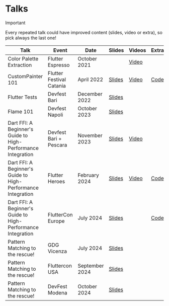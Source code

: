 # Talks
> [!IMPORTANT]  
> Every repeated talk could have improved content (slides, video or extra), so pick always the last one!

| Talk                                                         | Event                       | Date          | Slides                                                                                                          | Videos                                       | Extra                                                       |
| ------------------------------------------------------------ | --------------------------- | ------------- | --------------------------------------------------------------------------------------------------------------- | -------------------------------------------- | ----------------------------------------------------------- |
| Color Palette Extraction                                     | Flutter Espresso            | October 2021  |                                                                                                              | [Video](https://youtu.be/YNLww3rQqD4?t=138)  |                                                             |
| CustomPainter 101                                            | Flutter Festival Catania    | April 2022    | [Slides](https://docs.google.com/presentation/d/1MgaR0Oqe9pUTnA4khUgaTNRrgQ75iisjONiHbQXwALI/edit?usp=drivesdk) | [Video](https://youtu.be/UXcDTCaRKfE?t=4315) | [Code](https://github.com/SaltySpaghetti/custompainter_101) |
| Flutter Tests                                                | Devfest Bari           | December 2022 | [Slides](https://docs.google.com/presentation/d/1wpMbc3mkgVMugvfsKXZBCMaw1T8QsQuS51bDvMAN6zo/edit?usp=sharing)  |                                              |                                                             |
| Flame 101                                                    | Devfest Napoli         | October 2023  | [Slides](https://docs.google.com/presentation/d/1j-f9r7ytm4Zq3NTR99iYjhqXOQYwZKRocHZLI4hZwww/edit?usp=sharing)  |                                              |                                                             |
| Dart FFI: A Beginner's Guide to High-Performance Integration | Devfest Bari + Pescara | November 2023 | [Slides](https://docs.google.com/presentation/d/1GkV82LI7bWSR_oSID_OsFdiWrPm5zjeAF1LGREWtVlA/edit?usp=sharing)  | [Video](https://youtu.be/F-w-kSBcS2o)        |                                                             |
| Dart FFI: A Beginner's Guide to High-Performance Integration | Flutter Heroes         | February 2024 | [Slides](https://docs.google.com/presentation/d/1dGDtQ0WhXj0K1inqQn_0QFa5Ndx_OQmRuYV34pulrd4/edit?usp=sharing)  | [Video](https://youtu.be/eUWM1FUb2PU)        | [Code](https://github.com/SaltySpaghetti/n_body_dart_ffi)   |
| Dart FFI: A Beginner's Guide to High-Performance Integration | FlutterCon Europe         | July 2024 | [Slides](https://docs.google.com/presentation/d/1OGVUcIqP48uDaYdqMEVkdM-Nq67oz1smacZvBvPKi_U/edit?usp=sharing)  |        | [Code](https://github.com/SaltySpaghetti/n_body_dart_ffi)   |
| Pattern Matching to the rescue! | GDG Vicenza         | July 2024 | [Slides](https://docs.google.com/presentation/d/1juaRVFLHiy_RQbJxVARASAOq6jreEiwJaIqxZBNh1XU/edit?usp=sharing)  |        |    |
| Pattern Matching to the rescue! | Fluttercon USA        | September 2024 | [Slides](https://docs.google.com/presentation/d/1yTzZphOz3-_tmNZoY6IOEwccZspayLsadUTKVa0H7qQ/edit?usp=sharing)  |        |    |
| Pattern Matching to the rescue! | DevFest Modena         | October 2024 | [Slides](https://docs.google.com/presentation/d/1HbtYhIUEGYK34B4JQUbvWJphP2OdD3KEMOHkzIVT13g/edit?usp=sharing)  |        |    |
